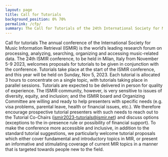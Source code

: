 ```yaml
---
layout: page
title: Call for Tutorials
background_position: 0% 70%
permalink: /cfp/
summary: The Call for Tutorials of the 24th International Society for Music Information Retrieval Conference
---
```


Call for tutorials
The annual conference of the International Society for Music Information Retrieval (ISMIR) is the world’s leading research forum on processing, analyzing, searching, organizing and accessing music-related data. The 24th ISMIR conference, to be held in Milan, Italy from November 5-9 2023, welcomes proposals for tutorials to be given in conjunction with the conference. Tutorials take place at the start of the ISMIR conference, and this year will be held on Sunday, Nov 5, 2023. Each tutorial is allocated 3 hours to concentrate on a single topic, with tutorials taking place in parallel sessions. 
Tutorials are expected to be delivered in person for quality of experience. The ISMIR community, however, is very sensitive to issues of diversity, equity, and inclusion; and the ISMIR board and Organizing Committee are willing and ready to help presenters with specific needs (e.g. visa problems, parental leave, health or financial issues, etc.). We therefore encourage prospective tutorial presenters with such needs to reach out to the Tutorial Co-Chairs (ismir2023-tutorials@ismir.net) and discuss options (exceptions to the in-presence rule or possibility of financial support).
To make the conference more accessible and inclusive, in addition to the standard tutorial suggestions, we particularly welcome tutorial proposals which either cover fundamental and introductory topics in MIR, or present an informative and stimulating coverage of current MIR topics in a manner that is targeted towards people new to the field.

